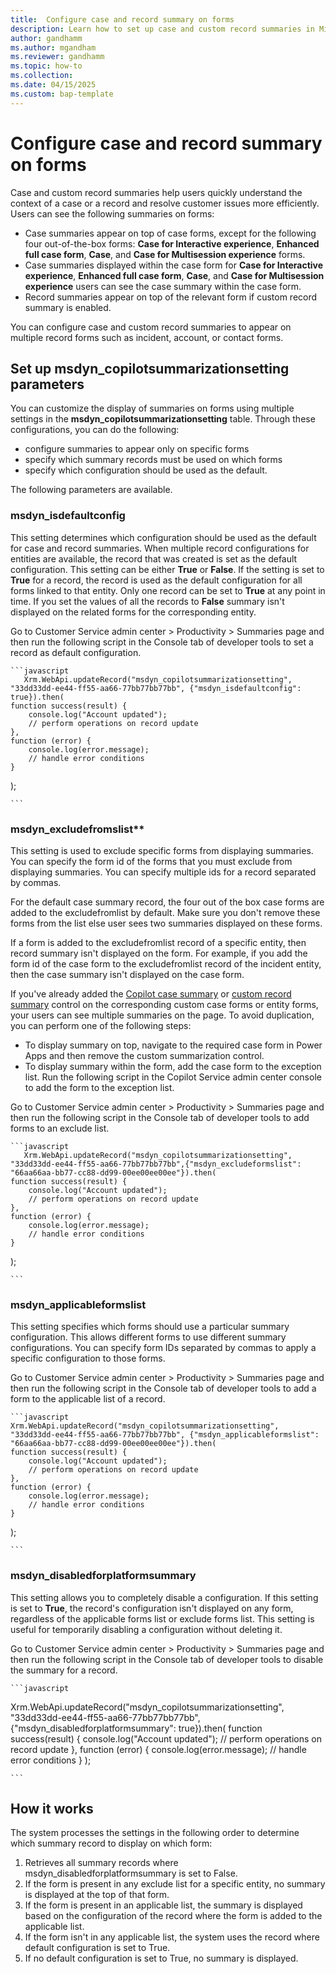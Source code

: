```yaml
---
title:  Configure case and record summary on forms
description: Learn how to set up case and custom record summaries in Microsoft Dynamics 365 Customer Service.
author: gandhamm
ms.author: mgandham
ms.reviewer: gandhamm
ms.topic: how-to
ms.collection: 
ms.date: 04/15/2025
ms.custom: bap-template 
---
```



# Configure case and record summary on forms

Case and custom record summaries help users quickly understand the context of a case or a record and resolve customer issues more efficiently. Users can see the following summaries on forms: 

-  Case summaries appear on top of case forms, except for the following four out-of-the-box forms: **Case for Interactive experience**, **Enhanced full case form**, **Case**, and **Case for Multisession experience** forms.
- Case summaries displayed within the case form for **Case for Interactive experience**, **Enhanced full case form**, **Case**, and **Case for Multisession experience** users can see the case summary within the case form.
- Record summaries appear on top of the relevant form  if custom record summary is enabled.

You can configure case and custom record summaries to appear on multiple record forms such as incident, account, or contact forms. 

## Set up msdyn_copilotsummarizationsetting parameters

You can customize the display of summaries on forms using multiple settings in the **msdyn_copilotsummarizationsetting** table. Through these configurations, you can do the following:

  - configure summaries to appear only on specific forms
  - specify which summary records must be used on which forms
  -  specify which configuration should be used as the default. 

 The following parameters are available.

### msdyn_isdefaultconfig

This setting determines which configuration should be used as the default for case and record summaries. When multiple record configurations for entities are available, the record that was created is set as the default configuration. 
  This setting can be either **True** or **False**. If the setting is set to **True** for a record, the record is used as the default configuration for all forms linked to that entity. 
  Only one record can be set to **True** at any point in time. If you set the values of all the records to **False** summary isn't displayed on the related forms for the corresponding entity.

Go to Customer Service admin center > Productivity > Summaries page and then run the following script in the Console tab of developer tools to set a record as default configuration.

    ```javascript
       Xrm.WebApi.updateRecord("msdyn_copilotsummarizationsetting", "33dd33dd-ee44-ff55-aa66-77bb77bb77bb", {"msdyn_isdefaultconfig": true}).then(
    function success(result) {
        console.log("Account updated");
        // perform operations on record update
    },
    function (error) {
        console.log(error.message);
        // handle error conditions
    }
);

    ```

### msdyn_excludefromslist**

This setting is used to exclude specific forms from displaying summaries. You can specify the form id of the forms that you must exclude from displaying summaries. You can specify multiple ids for a record separated by commas.

For the default case summary record, the four out of the box case forms are added to the excludefromlist by default. Make sure you don't remove these forms from the list else user sees two summaries displayed on these forms.

If a form is added to the excludefromlist record of a specific entity, then record summary isn't displayed on the form. For example, if you add the form id of the case form to the excludefromlist record of the incident entity, then the case summary isn't displayed on the case form.

If you've already added the [Copilot case summary](../administer/copilot-powerapps-settings.md#display-copilot-case-summary-on-custom-case-forms) or [custom record summary](../administer/copilot-enable-custom-record-summaries.md#configure-the-summary-control-on-entity-forms) control on the corresponding custom case forms or entity forms, your users can see multiple summaries on the page. To avoid duplication, you can perform one of the following steps:

  -  To display summary on top, navigate to the required case form in Power Apps and then remove the custom summarization control.
  -  To display summary within the form, add the case form to the exception list. Run the following script in the Copilot Service admin center console to add the form to the exception list.


Go to Customer Service admin center > Productivity > Summaries page and then run the following script in the Console tab of developer tools to add forms to an exclude list.

    ```javascript
       Xrm.WebApi.updateRecord("msdyn_copilotsummarizationsetting", "33dd33dd-ee44-ff55-aa66-77bb77bb77bb",{"msdyn_excludeformslist": "66aa66aa-bb77-cc88-dd99-00ee00ee00ee"}).then(
    function success(result) {
        console.log("Account updated");
        // perform operations on record update
    },
    function (error) {
        console.log(error.message);
        // handle error conditions
    }
   );

    ```


### msdyn_applicableformslist

 This setting specifies which forms should use a particular summary configuration. This allows different forms to use different summary configurations. You can specify form IDs separated by commas to apply a specific configuration to those forms.

Go to Customer Service admin center > Productivity > Summaries page and then run the following script in the Console tab of developer tools to add a form to the applicable list of a record.


    ```javascript
    Xrm.WebApi.updateRecord("msdyn_copilotsummarizationsetting", "33dd33dd-ee44-ff55-aa66-77bb77bb77bb", {"msdyn_applicableformslist": "66aa66aa-bb77-cc88-dd99-00ee00ee00ee"}).then(
    function success(result) {
        console.log("Account updated");
        // perform operations on record update
    },
    function (error) {
        console.log(error.message);
        // handle error conditions
    }
);

    ```


### msdyn_disabledforplatformsummary

This setting allows you to completely disable a configuration.
  If this setting is set to **True**, the record's configuration isn't displayed on any form, regardless of the applicable forms list or exclude forms list. This setting is useful for temporarily disabling a configuration without deleting it.

Go to Customer Service admin center > Productivity > Summaries page and then run the following script in the Console tab of developer tools to disable the summary for a record.

    ```javascript
Xrm.WebApi.updateRecord("msdyn_copilotsummarizationsetting", "33dd33dd-ee44-ff55-aa66-77bb77bb77bb", {"msdyn_disabledforplatformsummary": true}).then(
    function success(result) {
        console.log("Account updated");
        // perform operations on record update
    },
    function (error) {
        console.log(error.message);
        // handle error conditions
    }
);

    ```


## How it works

The system processes the settings in the following order to determine which summary record to display on which form:

1. Retrieves all summary records where msdyn_disabledforplatformsummary is set to False.
1. If the form is present in any exclude list for a specific entity, no summary is displayed at the top of that form.
1. If the form is present in an applicable list, the summary is displayed based on the configuration of the record where the form is added to the applicable list.
1. If the form isn't in any applicable list, the system uses the record where default configuration is set to True.
1. If no default configuration is set to True, no summary is displayed.
